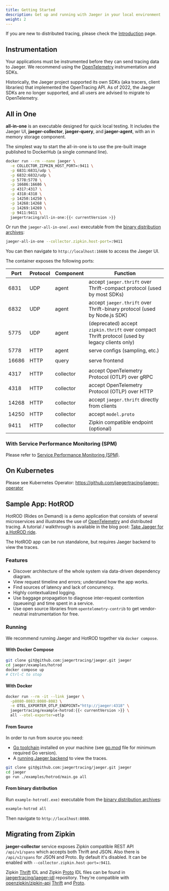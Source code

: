 ```yaml
---
title: Getting Started
description: Get up and running with Jaeger in your local environment
weight: 2
---
```


If you are new to distributed tracing, please check the [Introduction](../) page.

## Instrumentation

Your applications must be instrumented before they can send tracing data to Jaeger. We recommend using the [OpenTelemetry][otel] instrumentation and SDKs.

Historically, the Jaeger project supported its own SDKs (aka tracers, client libraries) that implemented the OpenTracing API. As of 2022, the Jaeger SDKs are no longer supported, and all users are advised to migrate to OpenTelemetry.

## All in One

**all-in-one** is an executable designed for quick local testing. It includes the Jaeger UI, **jaeger-collector**, **jaeger-query**, and **jaeger-agent**, with an in memory storage component.

The simplest way to start the all-in-one is to use the pre-built image published to DockerHub (a single command line).

```bash
docker run --rm --name jaeger \
  -e COLLECTOR_ZIPKIN_HOST_PORT=:9411 \
  -p 6831:6831/udp \
  -p 6832:6832/udp \
  -p 5778:5778 \
  -p 16686:16686 \
  -p 4317:4317 \
  -p 4318:4318 \
  -p 14250:14250 \
  -p 14268:14268 \
  -p 14269:14269 \
  -p 9411:9411 \
  jaegertracing/all-in-one:{{< currentVersion >}}
```

Or run the `jaeger-all-in-one(.exe)` executable from the [binary distribution archives][download]:

```bash
jaeger-all-in-one --collector.zipkin.host-port=:9411
```

You can then navigate to `http://localhost:16686` to access the Jaeger UI.

The container exposes the following ports:

Port  | Protocol | Component | Function
----- | -------  | --------- | ---
6831  | UDP      | agent     | accept `jaeger.thrift` over Thrift-compact protocol (used by most SDKs)
6832  | UDP      | agent     | accept `jaeger.thrift` over Thrift-binary protocol (used by Node.js SDK)
5775  | UDP      | agent     | (deprecated) accept `zipkin.thrift` over compact Thrift protocol (used by legacy clients only)
5778  | HTTP     | agent     | serve configs (sampling, etc.)
      |          |           |
16686 | HTTP     | query     | serve frontend
      |          |           |
4317  | HTTP     | collector | accept OpenTelemetry Protocol (OTLP) over gRPC
4318  | HTTP     | collector | accept OpenTelemetry Protocol (OTLP) over HTTP
14268 | HTTP     | collector | accept `jaeger.thrift` directly from clients
14250 | HTTP     | collector | accept `model.proto`
9411  | HTTP     | collector | Zipkin compatible endpoint (optional)


### With Service Performance Monitoring (SPM)

Please refer to [Service Performance Monitoring (SPM)](../spm/#getting-started).

## On Kubernetes

Please see Kubernetes Operator: https://github.com/jaegertracing/jaeger-operator

## Sample App: HotROD

HotROD (Rides on Demand) is a demo application that consists of several microservices and illustrates
the use of [OpenTelemetry][otel] and distributed tracing. A tutorial / walkthrough is available in the blog post:
[Take Jaeger for a HotROD ride][hotrod-tutorial].

The HotROD app can be run standalone, but requires Jaeger backend to view the traces.

### Features

- Discover architecture of the whole system via data-driven dependency
  diagram.
- View request timeline and errors; understand how the app works.
- Find sources of latency and lack of concurrency.
- Highly contextualized logging.
- Use baggage propagation to diagnose inter-request contention (queueing) and time spent in a service.
- Use open source libraries from `opentelemetry-contrib` to get vendor-neutral instrumentation for free.

### Running

We recommend running Jaeger and HotROD together via `docker compose`.


#### With Docker Compose

```bash
git clone git@github.com:jaegertracing/jaeger.git jaeger
cd jaeger/examples/hotrod
docker compose up
# Ctrl-C to stop
```

#### With Docker

```bash
docker run --rm -it --link jaeger \
  -p8080-8083:8080-8083 \
  -e OTEL_EXPORTER_OTLP_ENDPOINT="http://jaeger:4318" \
  jaegertracing/example-hotrod:{{< currentVersion >}} \
  all --otel-exporter=otlp
```

#### From Source

In order to run from source you need:

- [Go toolchain](https://golang.org/doc/install) installed on your machine
  (see [go.mod](https://github.com/jaegertracing/jaeger/blob/v1.57.0/go.mod) file for minimum required Go version).
- A [running Jaeger backend](#all-in-one) to view the traces.

```bash
git clone git@github.com:jaegertracing/jaeger.git jaeger
cd jaeger
go run ./examples/hotrod/main.go all
```

#### From binary distribution

Run `example-hotrod(.exe)` executable from the [binary distribution archives][download]:
```bash
example-hotrod all
```

Then navigate to `http://localhost:8080`.


## Migrating from Zipkin

**jaeger-collector** service exposes Zipkin compatible REST API `/api/v1/spans` which accepts both Thrift and JSON. Also there is `/api/v2/spans` for JSON and Proto.
By default it's disabled. It can be enabled with `--collector.zipkin.host-port=:9411`.

Zipkin [Thrift](https://github.com/jaegertracing/jaeger-idl/blob/master/thrift/zipkincore.thrift) IDL and Zipkin [Proto](https://github.com/jaegertracing/jaeger-idl/blob/master/proto/zipkin.proto) IDL files can be found in [jaegertracing/jaeger-idl](https://github.com/jaegertracing/jaeger-idl) repository.
They're compatible with [openzipkin/zipkin-api](https://github.com/openzipkin/zipkin-api) [Thrift](https://github.com/openzipkin/zipkin-api/blob/master/thrift/zipkinCore.thrift) and [Proto](https://github.com/openzipkin/zipkin-api/blob/master/zipkin.proto).

[hotrod-tutorial]: https://medium.com/jaegertracing/take-jaeger-for-a-hotrod-ride-233cf43e46c2
[otel]: https://opentelemetry.io
[download]: ../../../download/
